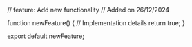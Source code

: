 // feature: Add new functionality
// Added on 26/12/2024

function newFeature() {
  // Implementation details
  return true;
}

export default newFeature;